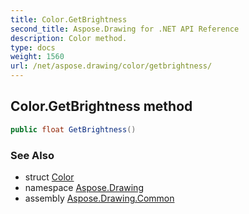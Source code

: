 ```yaml
---
title: Color.GetBrightness
second_title: Aspose.Drawing for .NET API Reference
description: Color method. 
type: docs
weight: 1560
url: /net/aspose.drawing/color/getbrightness/
---
```

## Color.GetBrightness method

```csharp
public float GetBrightness()
```

### See Also

* struct [Color](../)
* namespace [Aspose.Drawing](../../color/)
* assembly [Aspose.Drawing.Common](../../../)



